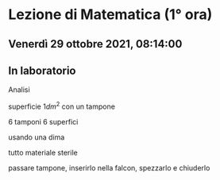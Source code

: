 #  Lezione di Matematica (1° ora)
## Venerdì 29 ottobre 2021, 08:14:00
## In laboratorio

Analisi 


superficie $1dm^2$ con un tampone

6 tamponi 6 superfici

usando una dima

tutto materiale sterile

passare tampone, inserirlo nella falcon, spezzarlo e chiuderlo



<!--stackedit_data:
eyJoaXN0b3J5IjpbLTIwNzEwNjE3ODYsMjE0NDc4MTI1MV19
-->